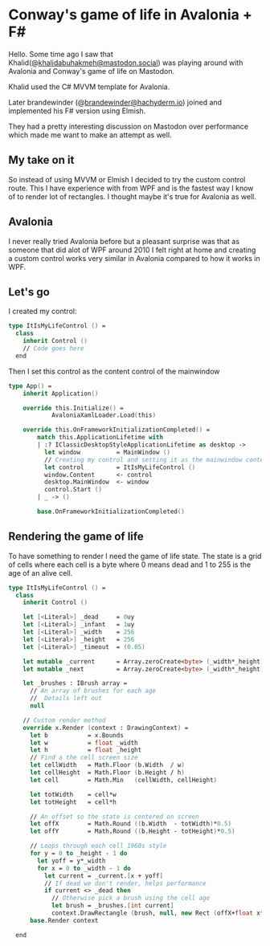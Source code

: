 # Conway's game of life in Avalonia + F#

Hello. Some time ago I saw that Khalid(@khalidabuhakmeh@mastodon.social) was playing around with Avalonia and Conway's game of life on Mastodon.

Khalid used the C# MVVM template for Avalonia.

Later brandewinder (@brandewinder@hachyderm.io) joined and implemented his F# version using Elmish.

They had a pretty interesting discussion on Mastodon over performance which made me want to make an attempt as well.

## My take on it

So instead of using MVVM or Elmish I decided to try the custom control route. This I have experience with from WPF and is the fastest way I know of to render lot of rectangles. I thought maybe it's true for Avalonia as well.

## Avalonia

I never really tried Avalonia before but a pleasant surprise was that as someone that did alot of WPF around 2010 I felt right at home and creating a custom control works very similar in Avalonia compared to how it works in WPF.

## Let's go

I created my control:

```fsharp
type ItIsMyLifeControl () =
  class
    inherit Control ()
    // Code goes here
  end
```

Then I set this control as the content control of the mainwindow

```fsharp
type App() =
    inherit Application()

    override this.Initialize() =
            AvaloniaXamlLoader.Load(this)

    override this.OnFrameworkInitializationCompleted() =
        match this.ApplicationLifetime with
        | :? IClassicDesktopStyleApplicationLifetime as desktop ->
          let window          = MainWindow ()
          // Creating my control and setting it as the mainwindow content
          let control         = ItIsMyLifeControl ()
          window.Content      <- control
          desktop.MainWindow  <- window
          control.Start ()
        | _ -> ()

        base.OnFrameworkInitializationCompleted()
```

## Rendering the game of life

To have something to render I need the game of life state. The state is a grid of cells where each cell is a byte where 0 means dead and 1 to 255 is the age of an alive cell.

```fsharp
type ItIsMyLifeControl () =
  class
    inherit Control ()

    let [<Literal>] _dead     = 0uy
    let [<Literal>] _infant   = 1uy
    let [<Literal>] _width    = 256
    let [<Literal>] _height   = 256
    let [<Literal>] _timeout  = (0.05)

    let mutable _current      = Array.zeroCreate<byte> (_width*_height)
    let mutable _next         = Array.zeroCreate<byte> (_width*_height)

    let _brushes : IBrush array =
      // An array of brushes for each age
      //  Details left out
      null

    // Custom render method
    override x.Render (context : DrawingContext) =
      let b           = x.Bounds
      let w           = float _width
      let h           = float _height
      // Find a the cell screen size
      let cellWidth   = Math.Floor (b.Width  / w)
      let cellHeight  = Math.Floor (b.Height / h)
      let cell        = Math.Min   (cellWidth, cellHeight)

      let totWidth    = cell*w
      let totHeight   = cell*h

      // An offset so the state is centered on screen
      let offX        = Math.Round ((b.Width  - totWidth)*0.5)
      let offY        = Math.Round ((b.Height - totHeight)*0.5)

      // Loops through each cell 1960s style
      for y = 0 to _height - 1 do
        let yoff = y*_width
        for x = 0 to _width - 1 do
          let current = _current.[x + yoff]
          // If dead we don't render, helps performance
          if current <> _dead then
            // Otherwise pick a brush using the cell age
            let brush = _brushes.[int current]
            context.DrawRectangle (brush, null, new Rect (offX+float x*cell, offY+float y*cell, cell-1., cell-1.))
      base.Render context

  end


